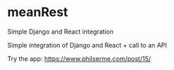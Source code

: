 # meanRest
Simple Django and React integration

Simple integration of Django and React + call to an API


Try the app: https://www.philserme.com/post/15/
